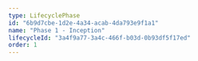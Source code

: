 ```yaml
---
type: LifecyclePhase
id: "6b9d7cbe-1d2e-4a34-acab-4da793e9f1a1"
name: "Phase 1 - Inception"
lifecycleId: "3a4f9a77-3a4c-466f-b03d-0b93df5f17ed"
order: 1
---
```

